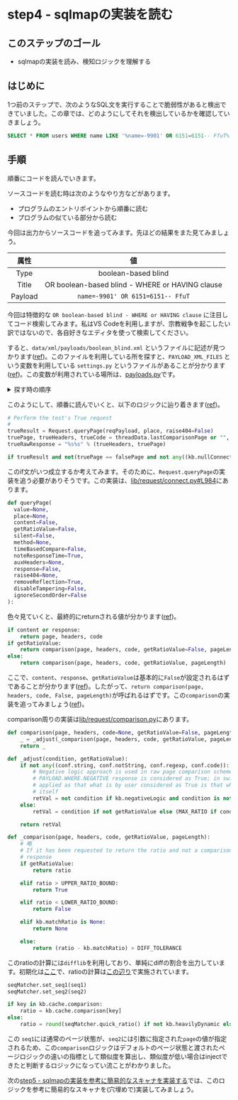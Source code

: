 # step4 - sqlmapの実装を読む
## このステップのゴール
- sqlmapの実装を読み、検知ロジックを理解する

## はじめに

1つ前のステップで、次のようなSQL文を実行することで脆弱性があると検出できていました。この章では、どのようにしてそれを検出しているかを確認していきましょう。

```sql
SELECT * FROM users WHERE name LIKE '%name=-9901' OR 6151=6151-- FfuT%' AND is_admin=0
```

## 手順
順番にコードを読んでいきます。

ソースコードを読む時は次のようなやり方などがあります。

- プログラムのエントリポイントから順番に読む
- プログラムの似ている部分から読む

今回は出力からソースコードを追ってみます。先ほどの結果をまた見てみましょう。

|属性|値|
|:-:|:-:|
|Type|boolean-based blind|
|Title|OR boolean-based blind - WHERE or HAVING clause|
|Payload|`name=-9901' OR 6151=6151-- FfuT`|

今回は特徴的な `OR boolean-based blind - WHERE or HAVING clause` に注目してコード検索してみます。私はVS Codeを利用しますが、宗教戦争を起こしたい訳ではないので、各自好きなエディタを使って検索してください。

すると、`data/xml/payloads/boolean_blind.xml` というファイルに記述が見つかります([ref](https://github.com/sqlmapproject/sqlmap/blob/df388b2150fe00b045185d1f32d4d714cd567597/data/xml/payloads/boolean_blind.xml#L174C1-L188))。このファイルを利用している所を探すと、`PAYLOAD_XML_FILES` という変数を利用している `settings.py` というファイルがあることが分かります([ref](https://github.com/sqlmapproject/sqlmap/blob/df388b2150fe00b045185d1f32d4d714cd567597/lib/core/settings.py#L867))。この変数が利用されている場所は、[payloads.py](https://github.com/sqlmapproject/sqlmap/blob/df388b2150fe00b045185d1f32d4d714cd567597/lib/core/settings.py#L867)です。

<details>
<summary>探す時の順序</summary>

- [data/xml/payloads/boolean_blind.xml#L174C1-L188](https://github.com/sqlmapproject/sqlmap/blob/df388b2150fe00b045185d1f32d4d714cd567597/data/xml/payloads/boolean_blind.xml#L174C1-L188)
- [lib/core/settings.py#L867](https://github.com/sqlmapproject/sqlmap/blob/df388b2150fe00b045185d1f32d4d714cd567597/lib/core/settings.py#L867)
- [lib/parse/payloads.py#L110](https://github.com/sqlmapproject/sqlmap/blob/df388b2150fe00b045185d1f32d4d714cd567597/lib/parse/payloads.py#L110)
  - [parseXmlNode(root)](https://github.com/sqlmapproject/sqlmap/blob/df388b2150fe00b045185d1f32d4d714cd567597/lib/parse/payloads.py#L43)内で`conf.tests`を更新していることが分かる
- [lib/core/common.py#L3726](https://github.com/sqlmapproject/sqlmap/blob/df388b2150fe00b045185d1f32d4d714cd567597/lib/core/common.py#L3726)
- [lib/controller/checks.py#L130](https://github.com/sqlmapproject/sqlmap/blob/df388b2150fe00b045185d1f32d4d714cd567597/lib/controller/checks.py#L130)
- [lib/controller/checks.py#L554](https://github.com/sqlmapproject/sqlmap/blob/df388b2150fe00b045185d1f32d4d714cd567597/lib/controller/checks.py#L554)
  - ここでTrue判定をしている
  - Injectableであることを確認
- [lib/controller/checks.py#L731](https://github.com/sqlmapproject/sqlmap/blob/df388b2150fe00b045185d1f32d4d714cd567597/lib/controller/checks.py#L731)
  - injectableがTrueだった時の挙動
- [lib/controller/checks.py#L766-L783](https://github.com/sqlmapproject/sqlmap/blob/df388b2150fe00b045185d1f32d4d714cd567597/lib/controller/checks.py#L766-L783)
  - injectした時の情報を保存


</details>

このようにして、順番に読んでいくと、以下のロジックに辿り着きます([ref](https://github.com/sqlmapproject/sqlmap/blob/df388b2150fe00b045185d1f32d4d714cd567597/lib/controller/checks.py#L526-L531))。

```python
# Perform the test's True request
# 
trueResult = Request.queryPage(reqPayload, place, raise404=False)
truePage, trueHeaders, trueCode = threadData.lastComparisonPage or "", threadData.lastComparisonHeaders, threadData.lastComparisonCode
trueRawResponse = "%s%s" % (trueHeaders, truePage)

if trueResult and not(truePage == falsePage and not any((kb.nullConnection, conf.code))):
```

このif文がいつ成立するか考えてみます。そのために、`Request.queryPage`の実装を追う必要がありそうです。この実装は、[lib/request/connect.py#L984](https://github.com/sqlmapproject/sqlmap/blob/df388b2150fe00b045185d1f32d4d714cd567597/lib/request/connect.py#L984)にあります。

```python
def queryPage(
  value=None,
  place=None,
  content=False,
  getRatioValue=False,
  silent=False,
  method=None,
  timeBasedCompare=False,
  noteResponseTime=True,
  auxHeaders=None,
  response=False,
  raise404=None,
  removeReflection=True,
  disableTampering=False,
  ignoreSecondOrder=False
):
```

色々見ていくと、最終的にreturnされる値が分かります([ref](https://github.com/sqlmapproject/sqlmap/blob/df388b2150fe00b045185d1f32d4d714cd567597/lib/request/connect.py#L1597-L1603))。

```python
if content or response:
    return page, headers, code
if getRatioValue:
    return comparison(page, headers, code, getRatioValue=False, pageLength=pageLength), comparison(page, headers, code, getRatioValue=True, pageLength=pageLength)
else:
    return comparison(page, headers, code, getRatioValue, pageLength)
```

ここで、`content`、`response`、`getRatioValue`は基本的に`False`が設定されるはずであることが分かります([ref](https://docs.python.org/ja/3.11/reference/expressions.html#boolean-operations))。したがって、`return comparison(page, headers, code, False, pageLength)`が呼ばれるはずです。この`comparison`の実装を追ってみましょう([ref](https://github.com/sqlmapproject/sqlmap/blob/df388b2150fe00b045185d1f32d4d714cd567597/lib/request/comparison.py#L37))。

comparison周りの実装は[lib/request/comparison.py](https://github.com/sqlmapproject/sqlmap/blob/df388b2150fe00b045185d1f32d4d714cd567597/lib/request/comparison.py#L37)にあります。

```python
def comparison(page, headers, code=None, getRatioValue=False, pageLength=None):
    _ = _adjust(_comparison(page, headers, code, getRatioValue, pageLength), getRatioValue)
    return _

def _adjust(condition, getRatioValue):
    if not any((conf.string, conf.notString, conf.regexp, conf.code)):
        # Negative logic approach is used in raw page comparison scheme as that what is "different" than original
        # PAYLOAD.WHERE.NEGATIVE response is considered as True; in switch based approach negative logic is not
        # applied as that what is by user considered as True is that what is returned by the comparison mechanism
        # itself
        retVal = not condition if kb.negativeLogic and condition is not None and not getRatioValue else condition
    else:
        retVal = condition if not getRatioValue else (MAX_RATIO if condition else MIN_RATIO)

    return retVal

def _comparison(page, headers, code, getRatioValue, pageLength):
    # 略
    # If it has been requested to return the ratio and not a comparison
    # response
    if getRatioValue:
        return ratio

    elif ratio > UPPER_RATIO_BOUND:
        return True

    elif ratio < LOWER_RATIO_BOUND:
        return False

    elif kb.matchRatio is None:
        return None

    else:
        return (ratio - kb.matchRatio) > DIFF_TOLERANCE
```

このratioの計算には`difflib`を利用しており、単純にdiffの割合を出力しています。初期化は[ここ]()で、ratioの計算は[この辺り](https://github.com/sqlmapproject/sqlmap/blob/df388b2150fe00b045185d1f32d4d714cd567597/lib/request/comparison.py#L160-L166)で実施されています。

```python
seqMatcher.set_seq1(seq1)
seqMatcher.set_seq2(seq2)

if key in kb.cache.comparison:
    ratio = kb.cache.comparison[key]
else:
    ratio = round(seqMatcher.quick_ratio() if not kb.heavilyDynamic else seqMatcher.ratio(), 3)
```

この `seq1`には通常のページ状態が、`seq2`には引数に指定された`page`の値が指定されるため、この`comparison`ロジックはデフォルトのページ状態と渡されたページロジックの違いの指標として類似度を算出し、類似度が低い場合はinjectできたと判断するロジックになってい流ことがわかりました。

次の[step5 - sqlmapの実装を参考に簡易的なスキャナを実装する](../step5/)では、このロジックを参考に簡易的なスキャナを(穴埋めで)実装してみましょう。

